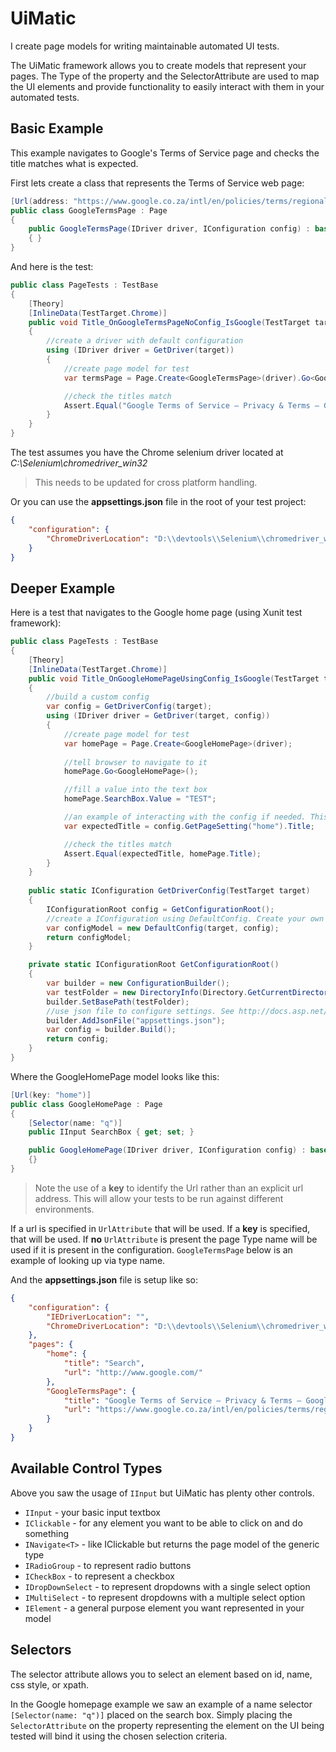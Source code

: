 # UiMatic
I create page models for writing maintainable automated UI tests.

The UiMatic framework allows you to create models that represent your pages. The Type of the property and the SelectorAttribute are used to map the UI elements and provide functionality to easily interact with them in your automated tests.

## Basic Example

This example navigates to Google's Terms of Service page and checks the title matches what is expected.

First lets create a class that represents the Terms of Service web page:

```csharp
[Url(address: "https://www.google.co.za/intl/en/policies/terms/regional.html")]
public class GoogleTermsPage : Page
{
    public GoogleTermsPage(IDriver driver, IConfiguration config) : base(driver, config)
    { }
}
```

And here is the test:

```csharp
public class PageTests : TestBase
{
    [Theory]
    [InlineData(TestTarget.Chrome)]
    public void Title_OnGoogleTermsPageNoConfig_IsGoogle(TestTarget target)
    {
        //create a driver with default configuration
        using (IDriver driver = GetDriver(target))
        {
            //create page model for test
            var termsPage = Page.Create<GoogleTermsPage>(driver).Go<GoogleTermsPage>();

            //check the titles match
            Assert.Equal("Google Terms of Service – Privacy & Terms – Google", termsPage.Title);
        }
    }
}
```

The test assumes you have the Chrome selenium driver located at *C:\Selenium\chromedriver_win32*
> This needs to be updated for cross platform handling. 

Or you can use the **appsettings.json** file in the root of your test project:

```json
{
    "configuration": {
        "ChromeDriverLocation": "D:\\devtools\\Selenium\\chromedriver_win32"
    }
}
```

## Deeper Example
Here is a test that navigates to the Google home page (using Xunit test framework):

```csharp
public class PageTests : TestBase
{
    [Theory]
    [InlineData(TestTarget.Chrome)]
    public void Title_OnGoogleHomePageUsingConfig_IsGoogle(TestTarget target)
    {
        //build a custom config
        var config = GetDriverConfig(target);
        using (IDriver driver = GetDriver(target, config))
        {
            //create page model for test
            var homePage = Page.Create<GoogleHomePage>(driver);
            
            //tell browser to navigate to it
            homePage.Go<GoogleHomePage>();

            //fill a value into the text box
            homePage.SearchBox.Value = "TEST";

            //an example of interacting with the config if needed. This gets expected title from config. 
            var expectedTitle = config.GetPageSetting("home").Title;

            //check the titles match
            Assert.Equal(expectedTitle, homePage.Title);
        }
    }
    
    public static IConfiguration GetDriverConfig(TestTarget target)
    {
        IConfigurationRoot config = GetConfigurationRoot();
        //create a IConfiguration using DefaultConfig. Create your own if needed but first explore the options in Microsoft's ConfigurationBuilder
        var configModel = new DefaultConfig(target, config);
        return configModel;
    }

    private static IConfigurationRoot GetConfigurationRoot()
    {
        var builder = new ConfigurationBuilder();
        var testFolder = new DirectoryInfo(Directory.GetCurrentDirectory()).FullName;
        builder.SetBasePath(testFolder);
        //use json file to configure settings. See http://docs.asp.net/en/latest/fundamentals/configuration.html for more detail on CongifurationBuilder
        builder.AddJsonFile("appsettings.json");
        var config = builder.Build();
        return config;
    } 
}
```
    
Where the GoogleHomePage model looks like this:

```csharp
[Url(key: "home")]
public class GoogleHomePage : Page
{
    [Selector(name: "q")]
    public IInput SearchBox { get; set; }

    public GoogleHomePage(IDriver driver, IConfiguration config) : base(driver, config)
    {}
}
```

> Note the use of a **key** to identify the Url rather than an explicit url address. This will allow your tests to be run against different environments.

If a url is specified in `UrlAttribute` that will be used. If a **key** is specified, that will be used. If **no** `UrlAttribute` is present the page Type name will be used if it is present in the configuration.
`GoogleTermsPage` below is an example of looking up via type name.

And the **appsettings.json** file is setup like so:

```json
{
    "configuration": {
        "IEDriverLocation": "",
        "ChromeDriverLocation": "D:\\devtools\\Selenium\\chromedriver_win32"
    },
    "pages": {
        "home": {
            "title": "Search",
            "url": "http://www.google.com/"
        },
        "GoogleTermsPage": {
            "title": "Google Terms of Service – Privacy & Terms – Google",
            "url": "https://www.google.co.za/intl/en/policies/terms/regional.html"
        }
    }
}
```

## Available Control Types

Above you saw the usage of `IInput` but UiMatic has plenty other controls.

* `IInput` - your basic input textbox
* `IClickable` - for any element you want to be able to click on and do something
* `INavigate<T>` - like IClickable but returns the page model of the generic type
* `IRadioGroup` - to represent radio buttons
* `ICheckBox` - to represent a checkbox
* `IDropDownSelect` - to represent dropdowns with a single select option
* `IMultiSelect` - to represent dropdowns with a multiple select option
* `IElement` - a general purpose element you want represented in your model

## Selectors
The selector attribute allows you to select an element based on id, name, css style, or xpath.

In the Google homepage example we saw an example of a name selector `[Selector(name: "q")]` placed on the search box.
Simply placing the `SelectorAttribute` on the property representing the element on the UI being tested will bind it using the chosen selection criteria.